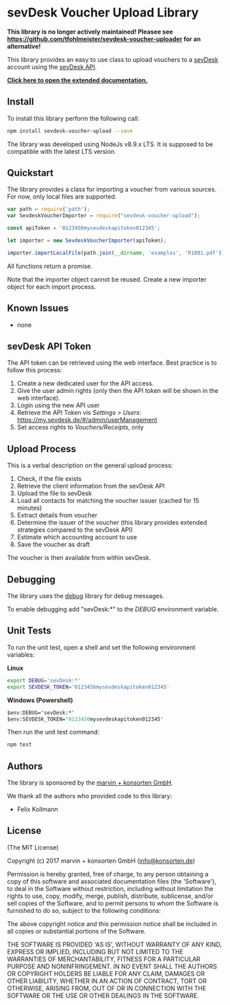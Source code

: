 # sevDesk Voucher Upload Library

**This library is no longer actively maintained! Pleasee see https://github.com/tfohlmeister/sevdesk-voucher-uploader for an alternative!**

This library provides an easy to use class to upload vouchers to a [sevDesk](http://www.sevdesk.de) account using the [sevDesk API](https://my.sevdesk.de/swaggerUI/index.html#/).

**[Click here to open the extended documentation.](https://konsorten.github.io/sevdesk-voucher-upload/)**

## Install

To install this library perform the following call:

```sh
npm install sevdesk-voucher-upload --save
```

The library was developed using NodeJs v8.9.x LTS. It is supposed to be compatible with the latest LTS version.

## Quickstart

The library provides a class for importing a voucher from various sources. For now, only local files are supported.

```js
var path = require('path');
var SevdeskVoucherImporter = require("sevdesk-voucher-upload");

const apiToken = '0123456mysevdeskapitoken012345';

let importer = new SevdeskVoucherImporter(apiToken);

importer.importLocalFile(path.join(__dirname, 'examples', 'R1001.pdf'));
```

All functions return a promise.

Note that the importer object cannot be reused. Create a new importer object for each import process.

## Known Issues

* none

## sevDesk API Token

The API token can be retrieved using the web interface. Best practice is to follow this process:

1) Create a new dedicated user for the API access.
2) Give the user admin rights (only then the API token will be shown in the web interface).
3) Login using the new API user
4) Retrieve the API Token vis *Settings > Users*: https://my.sevdesk.de/#/admin/userManagement
5) Set access rights to *Vouchers/Receipts*, only

## Upload Process

This is a verbal description on the general upload process:

1) Check, if the file exists
2) Retrieve the client information from the sevDesk API
3) Upload the file to sevDesk
4) Load all contacts for matching the voucher issuer (cached for 15 minutes)
5) Extract details from voucher
6) Determine the issuer of the voucher (this library provides extended strategies compared to the sevDesk API)
7) Estimate which accounting account to use
8) Save the voucher as draft

The voucher is then available from within sevDesk.

## Debugging

The library uses the [debug](https://www.npmjs.com/package/debug) library for debug messages.

To enable debugging add "sevDesk:*" to the *DEBUG* environment variable.

## Unit Tests

To run the unit test, open a shell and set the following environment variables:

**Linux**
```sh
export DEBUG='sevDesk:*'
export SEVDESK_TOKEN='0123456mysevdeskapitoken012345'
```

**Windows (Powershell)**
```ps
$env:DEBUG='sevDesk:*'
$env:SEVDESK_TOKEN='0123456mysevdeskapitoken012345'
```

Then run the unit test command:
```sh
npm test
```

## Authors

The library is sponsored by the [marvin + konsorten GmbH](http://www.konsorten.de).

We thank all the authors who provided code to this library:

* Felix Kollmann

## License

(The MIT License)

Copyright (c) 2017 marvin + konsorten GmbH (info@konsorten.de)

Permission is hereby granted, free of charge, to any person obtaining a copy of this software and associated documentation files (the 'Software'), to deal in the Software without restriction, including without limitation the rights to use, copy, modify, merge, publish, distribute, sublicense, and/or sell copies of the Software, and to permit persons to whom the Software is furnished to do so, subject to the following conditions:

The above copyright notice and this permission notice shall be included in all copies or substantial portions of the Software.

THE SOFTWARE IS PROVIDED 'AS IS', WITHOUT WARRANTY OF ANY KIND, EXPRESS OR IMPLIED, INCLUDING BUT NOT LIMITED TO THE WARRANTIES OF MERCHANTABILITY, FITNESS FOR A PARTICULAR PURPOSE AND NONINFRINGEMENT. IN NO EVENT SHALL THE AUTHORS OR COPYRIGHT HOLDERS BE LIABLE FOR ANY CLAIM, DAMAGES OR OTHER LIABILITY, WHETHER IN AN ACTION OF CONTRACT, TORT OR OTHERWISE, ARISING FROM, OUT OF OR IN CONNECTION WITH THE SOFTWARE OR THE USE OR OTHER DEALINGS IN THE SOFTWARE.
